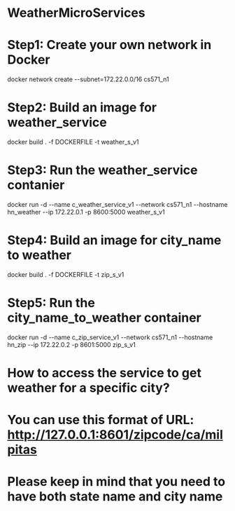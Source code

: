 # WeatherMicroServices

# Step1: Create your own network in Docker
docker network create --subnet=172.22.0.0/16 cs571_n1 

# Step2: Build an image for weather_service
docker build . -f DOCKERFILE -t weather_s_v1 

# Step3: Run the weather_service contanier
docker run -d --name c_weather_service_v1 --network cs571_n1 --hostname hn_weather --ip 172.22.0.1 -p 8600:5000 weather_s_v1

# Step4: Build an image for city_name to weather
docker build . -f DOCKERFILE -t zip_s_v1   

# Step5: Run the city_name_to_weather container
docker run -d --name c_zip_service_v1 --network cs571_n1 --hostname hn_zip --ip 172.22.0.2 -p 8601:5000 zip_s_v1

# How to access the service to get weather for a specific city?
# You can use this format of URL: http://127.0.0.1:8601/zipcode/ca/milpitas
# Please keep in mind that you need to have both state name and city name 
